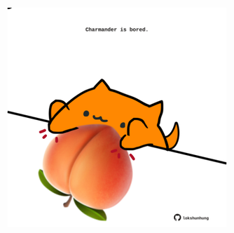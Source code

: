 <!-- built at 25/12/2022, 11:00:52 UTC -->
<p align="center">
  <img width="500" height="500" src="./ReadmeImage.svg">
</p>
